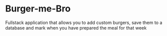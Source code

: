 # Burger-me-Bro
Fullstack application that allows you to add custom burgers, save them to a database and mark when you have prepared the meal for that week
